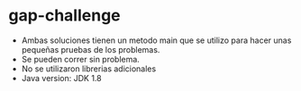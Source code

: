 # gap-challenge

- Ambas soluciones tienen un metodo main que se utilizo para hacer unas pequeñas pruebas de los problemas.
- Se pueden correr sin problema. 
- No se utilizaron librerias adicionales
- Java version: JDK 1.8

